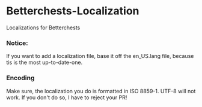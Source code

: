 Betterchests-Localization
=======================

Localizations for Betterchests

### Notice:

If you want to add a localization file, base it off the en_US.lang file, because tis is the most up-to-date-one.

### Encoding

Make sure, the localization you do is formatted in ISO 8859-1. UTF-8 will not work. If you don't do so, I have to reject your PR!
